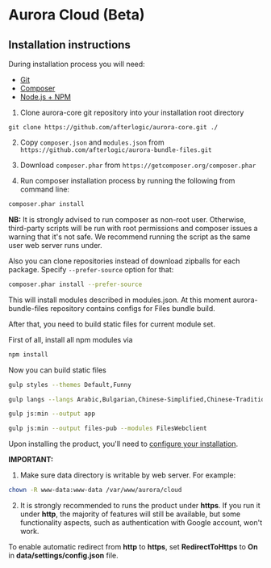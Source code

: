 # Aurora Cloud (Beta)

## Installation instructions

During installation process you will need:
* [Git](https://git-scm.com/downloads)
* [Composer](https://getcomposer.org/download/)
* [Node.js + NPM](https://nodejs.org/en/)

1. Clone aurora-core git repository into your installation root directory
```git
git clone https://github.com/afterlogic/aurora-core.git ./
```
2. Copy `composer.json` and `modules.json` from `https://github.com/afterlogic/aurora-bundle-files.git`

3. Download `composer.phar` from `https://getcomposer.org/composer.phar`

4. Run composer installation process by running the following from command line:
```bash
composer.phar install
```

**NB:** It is strongly advised to run composer as non-root user. Otherwise, third-party scripts will be run with root permissions and composer issues a warning that it's not safe. We recommend running the script as the same user web server runs under.

Also you can clone repositories instead of download zipballs for each package. Specify `--prefer-source` option for that:
```bash
composer.phar install --prefer-source
```

This will install modules described in modules.json. At this moment aurora-bundle-files repository contains configs for Files bundle build.

After that, you need to build static files for current module set.

First of all, install all npm modules via
```bash
npm install
```

Now you can build static files
```bash
gulp styles --themes Default,Funny
```

```bash
gulp langs --langs Arabic,Bulgarian,Chinese-Simplified,Chinese-Traditional,Czech,Danish,Dutch,English,Estonian,Finnish,French,German,Greek,Hebrew,Hungarian,Italian,Japanese,Korean,Latvian,Lithuanian,Norwegian,Persian,Polish,Portuguese-Brazil,Portuguese-Portuguese,Romanian,Russian,Serbian,Slovenian,Spanish,Swedish,Thai,Turkish,Ukrainian,Vietnamese
```

```bash
gulp js:min --output app
```

```bash
gulp js:min --output files-pub --modules FilesWebclient
```

Upon installing the product, you'll need to [configure your installation](/docs/{{=productAlias}}/configuration).

**IMPORTANT:**

1. Make sure data directory is writable by web server. For example:
```bash
chown -R www-data:www-data /var/www/aurora/cloud
```

2. It is strongly recommended to runs the product under **https**. If you run it under **http**, the majority of features will still be available, but some functionality aspects, such as authentication with Google account, won't work.

To enable automatic redirect from **http** to **https**, set **RedirectToHttps** to **On** in **data/settings/config.json** file.
